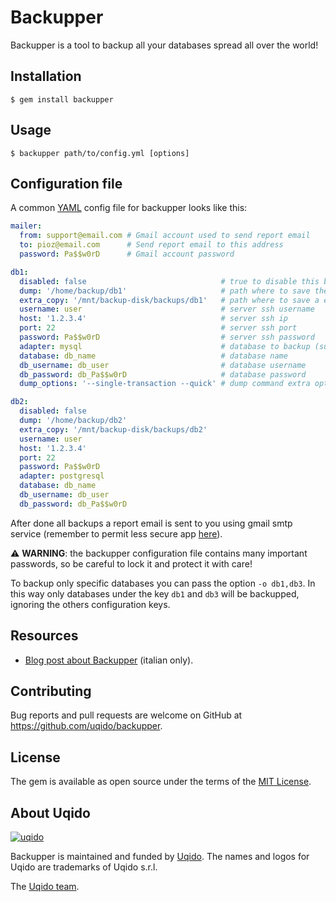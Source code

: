 # Backupper

Backupper is a tool to backup all your databases spread all over the world!

## Installation

    $ gem install backupper

## Usage

    $ backupper path/to/config.yml [options]

## Configuration file

A common [YAML](http://yaml.org/) config file for backupper looks like this:

```yaml
mailer:
  from: support@email.com # Gmail account used to send report email
  to: pioz@email.com      # Send report email to this address
  password: Pa$$w0rD      # Gmail account password

db1:
  disabled: false                              # true to disable this backup
  dump: '/home/backup/db1'                     # path where to save the dump of the database
  extra_copy: '/mnt/backup-disk/backups/db1'   # path where to save a extra copy of the dump
  username: user                               # server ssh username
  host: '1.2.3.4'                              # server ssh ip
  port: 22                                     # server ssh port
  password: Pa$$w0rD                           # server ssh password
  adapter: mysql                               # database to backup (supported are mysql or postgresql)
  database: db_name                            # database name
  db_username: db_user                         # database username
  db_password: db_Pa$$w0rD                     # database password
  dump_options: '--single-transaction --quick' # dump command extra options

db2:
  disabled: false
  dump: '/home/backup/db2'
  extra_copy: '/mnt/backup-disk/backups/db2'
  username: user
  host: '1.2.3.4'
  port: 22
  password: Pa$$w0rD
  adapter: postgresql
  database: db_name
  db_username: db_user
  db_password: db_Pa$$w0rD
```

After done all backups a report email is sent to you using gmail smtp service (remember to permit less secure app [here](https://myaccount.google.com/lesssecureapps)).

⚠️ __WARNING__: the backupper configuration file contains many important passwords, so be careful to lock it and protect it with care!

To backup only specific databases you can pass the option `-o db1,db3`. In this way only databases under the key `db1` and `db3` will be backupped,
ignoring the others configuration keys.

## Resources
* [Blog post about Backupper](https://tech.uqido.com/2018/07/16/backupper-tool-backup-database/) (italian only).

## Contributing

Bug reports and pull requests are welcome on GitHub at https://github.com/uqido/backupper.

## License

The gem is available as open source under the terms of the [MIT License](https://opensource.org/licenses/MIT).

## About Uqido

[![uqido](https://i.imgur.com/FAo2W7w.png)](http://uqido.com)

Backupper is maintained and funded by [Uqido](https://uqido.com).
The names and logos for Uqido are trademarks of Uqido s.r.l.

The [Uqido team](https://www.uqido.com/en/about-us/).
